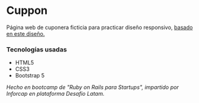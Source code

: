 # Cuppon

Página web de cuponera ficticia para practicar diseño responsivo,
[basado en este diseño.](https://xd.adobe.com/spec/aad024b9-c153-43f1-4dd6-da519734e1ee-dce1/specs/)

### Tecnologías usadas

- HTML5
- CSS3
- Bootstrap 5

_Hecho en bootcamp de "Ruby on Rails para Startups", impartido por Inforcap en plataforma Desafio Latam._


